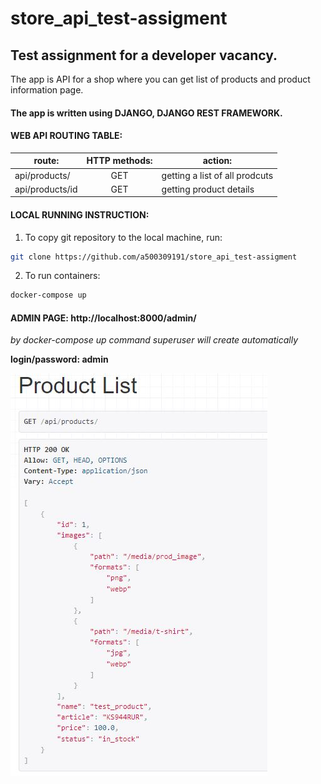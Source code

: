 # store_api_test-assigment

## Test assignment for a developer vacancy. 
The app is API for a shop where you can get list of products and product information page.


#### The app is written using DJANGO, DJANGO REST FRAMEWORK.


#### WEB API ROUTING TABLE:

| route:  | HTTP methods: | action: |
| ------------- |:-------------:|-------------|
| api/products/ | GET | getting a list of all prodcuts |
| api/products/id | GET | getting product details |


#### LOCAL RUNNING INSTRUCTION:

1. To copy git repository to the local machine, run:

```bash
git clone https://github.com/a500309191/store_api_test-assigment
```
2. To run containers:

```bash
docker-compose up
```


#### ADMIN PAGE: http://localhost:8000/admin/ 

*by docker-compose up command superuser will create automatically*

**login/password: admin**


![Image alt](https://github.com/a500309191/store_api_test-assigment/blob/main/readme_images/product_list_screenshot.JPG)
